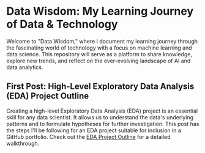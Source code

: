 # Data Wisdom: My Learning Journey of Data & Technology

Welcome to "Data Wisdom," where I document my learning journey through the fascinating world of technology with a focus on machine learning and data science. This repository will serve as a platform to share knowledge, explore new trends, and reflect on the ever-evolving landscape of AI and data analytics.

## First Post: High-Level Exploratory Data Analysis (EDA) Project Outline
Creating a high-level Exploratory Data Analysis (EDA) project is an essential skill for any data scientist. It allows us to understand the data's underlying patterns and to formulate hypotheses for further investigation. This post has the steps I'll be following for an EDA project suitable for inclusion in a GitHub portfolio.
Check out the [EDA Project Outline](https://github.com/pratheeksha11/DataWisdom/blob/main/EDA_Project_Outline.md) for a detailed walkthrough.
